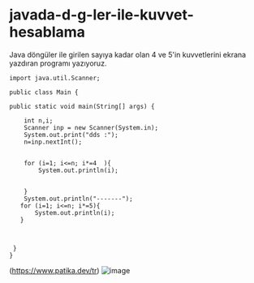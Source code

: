 # javada-d-g-ler-ile-kuvvet-hesablama
Java döngüler ile girilen sayıya kadar olan 4 ve 5'in kuvvetlerini ekrana yazdıran programı yazıyoruz.

    import java.util.Scanner;

    public class Main {

    public static void main(String[] args) {

        int n,i;
        Scanner inp = new Scanner(System.in);
        System.out.print("dds :");
        n=inp.nextInt();


        for (i=1; i<=n; i*=4  ){
            System.out.println(i);


        }
        System.out.println("-------");
       for (i=1; i<=n; i*=5){
           System.out.println(i);
       }



     }
    } 


(https://www.patika.dev/tr)
![image](https://user-images.githubusercontent.com/107626332/180601571-150ce57a-42ab-405d-8a1d-ad77ffcdd53f.png)
